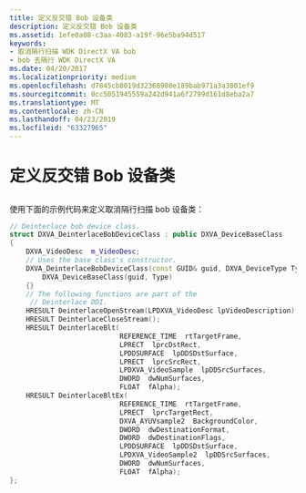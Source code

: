 ```yaml
---
title: 定义反交错 Bob 设备类
description: 定义反交错 Bob 设备类
ms.assetid: 1efe0a08-c3aa-4083-a19f-96e5ba94d517
keywords:
- 取消隔行扫描 WDK DirectX VA bob
- bob 去隔行 WDK DirectX VA
ms.date: 04/20/2017
ms.localizationpriority: medium
ms.openlocfilehash: d7845cb8019d32368980e189bab971a3a3801ef9
ms.sourcegitcommit: 0cc5051945559a242d941a6f2799d161d8eba2a7
ms.translationtype: MT
ms.contentlocale: zh-CN
ms.lasthandoff: 04/23/2019
ms.locfileid: "63327965"
---
```

# <a name="defining-the-deinterlace-bob-device-class"></a>定义反交错 Bob 设备类


## <span id="ddk_defining_the_deinterlace_bob_device_class_gg"></span><span id="DDK_DEFINING_THE_DEINTERLACE_BOB_DEVICE_CLASS_GG"></span>


使用下面的示例代码来定义取消隔行扫描 bob 设备类：

```cpp
// Deinterlace bob device class.
struct DXVA_DeinterlaceBobDeviceClass : public DXVA_DeviceBaseClass
{
    DXVA_VideoDesc  m_VideoDesc;
    // Uses the base class's constructor.
    DXVA_DeinterlaceBobDeviceClass(const GUID& guid, DXVA_DeviceType Type) :
        DXVA_DeviceBaseClass(guid, Type)
    {}
    // The following functions are part of the 
     // Deinterlace DDI.
    HRESULT DeinterlaceOpenStream(LPDXVA_VideoDesc lpVideoDescription);
    HRESULT DeinterlaceCloseStream();
    HRESULT DeinterlaceBlt(
                           REFERENCE_TIME  rtTargetFrame,
                           LPRECT  lprcDstRect,
                           LPDDSURFACE  lpDDSDstSurface,
                           LPRECT  lprcSrcRect,
                           LPDXVA_VideoSample  lpDDSrcSurfaces,
                           DWORD  dwNumSurfaces,
                           FLOAT  fAlpha);
    HRESULT DeinterlaceBltEx(
                           REFERENCE_TIME  rtTargetFrame,
                           LPRECT  lprcTargetRect,
                           DXVA_AYUVsample2  BackgroundColor,
                           DWORD  dwDestinationFormat,
                           DWORD  dwDestinationFlags,
                           LPDDSURFACE  lpDDSDstSurface,
                           LPDXVA_VideoSample2  lpDDSrcSurfaces,
                           DWORD  dwNumSurfaces,
                           FLOAT  fAlpha);
};
```

 

 






